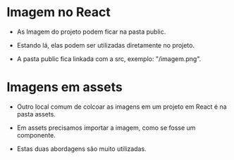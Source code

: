 # Imagem no React

* As Imagem do projeto podem ficar na pasta public.

* Estando lá, elas podem ser utilizadas diretamente no projeto.

* A pasta public fica linkada com a  src, exemplo: "/imagem.png".

# Imagens em assets

* Outro local comum de colcoar as imagens em um projeto em React é na pasta assets.

* Em assets precisamos importar a imagem, como se fosse um componente.

* Estas duas abordagens são muito utilizadas.